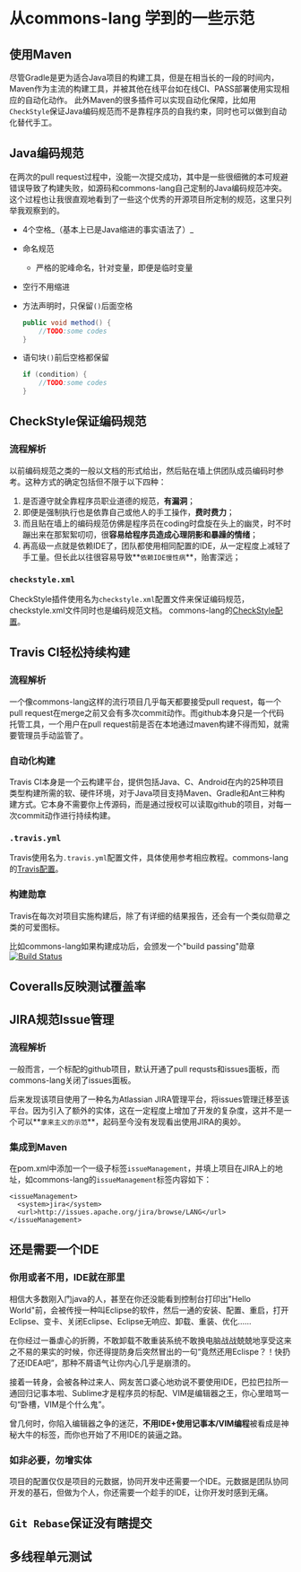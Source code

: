 # 从commons-lang 学到的一些示范

## 使用Maven
尽管Gradle是更为适合Java项目的构建工具，但是在相当长的一段的时间内，Maven作为主流的构建工具，并被其他在线平台如在线CI、PASS部署使用实现相应的自动化动作。
此外Maven的很多插件可以实现自动化保障，比如用`CheckStyle`保证Java编码规范而不是靠程序员的自我约束，同时也可以做到自动化替代手工。

## Java编码规范
在两次的pull request过程中，没能一次提交成功，其中是一些很细微的本可规避错误导致了构建失败，如源码和commons-lang自己定制的Java编码规范冲突。这个过程也让我很直观地看到了一些这个优秀的开源项目所定制的规范，这里只列举我观察到的。

+ 4个空格_（基本上已是Java缩进的事实语法了）_
+ 命名规范
  - 严格的驼峰命名，针对变量，即便是临时变量
+ 空行不用缩进
+ 方法声明时，只保留`()`后面空格

    ```java
    public void method() {
        //TODO:some codes
    }
    ```
+ 语句块`()`前后空格都保留

    ```java
    if (condition) {
        //TODO:some codes
    }
    ```

## CheckStyle保证编码规范

### 流程解析

以前编码规范之类的一般以文档的形式给出，然后贴在墙上供团队成员编码时参考。这种方式的确定包括但不限于以下四种：

1. 是否遵守就全靠程序员职业道德的规范，**有漏洞**；
2. 即便是强制执行也是依靠自己或他人的手工操作，**费时费力**；
3. 而且贴在墙上的编码规范仿佛是程序员在coding时盘旋在头上的幽灵，时不时蹦出来在那絮絮叨叨，很**容易给程序员造成心理阴影和暴躁的情绪**；
4. 再高级一点就是依赖IDE了，团队都使用相同配置的IDE，从一定程度上减轻了手工量。但长此以往很容易导致**`依赖IDE慢性病`**，贻害深远；


### `checkstyle.xml`

CheckStyle插件使用名为`checkstyle.xml`配置文件来保证编码规范，checkstyle.xml文件同时也是编码规范文档。
commons-lang的[CheckStyle配置](https://raw.githubusercontent.com/apache/commons-lang/master/checkstyle.xml "checkstyle.xml")。

## Travis CI轻松持续构建
### 流程解析
一个像commons-lang这样的流行项目几乎每天都要接受pull request，每一个pull request在merge之前又会有多次commit动作。而github本身只是一个代码托管工具，一个用户在pull request前是否在本地通过maven构建不得而知，就需要管理员手动监管了。

### 自动化构建
Travis CI本身是一个云构建平台，提供包括Java、C、Android在内的25种项目类型构建所需的软、硬件环境，对于Java项目支持Maven、Gradle和Ant三种构建方式。它本身不需要你上传源码，而是通过授权可以读取github的项目，对每一次commit动作进行持续构建。

### `.travis.yml`
Travis使用名为`.travis.yml`配置文件，具体使用参考相应教程。commons-lang的[Travis配置](https://raw.githubusercontent.com/apache/commons-lang/master/.travis.yml ".travis.yml")。

### 构建勋章
Travis在每次对项目实施构建后，除了有详细的结果报告，还会有一个类似勋章之类的可爱图标。

比如commons-lang如果构建成功后，会颁发一个"build passing"勋章[![Build Status](https://travis-ci.org/apache/commons-lang.svg?branch=master)](https://travis-ci.org/apache/commons-lang)

## Coveralls反映测试覆盖率

## JIRA规范Issue管理
### 流程解析
一般而言，一个标配的github项目，默认开通了pull requsts和issues面板，而commons-lang关闭了issues面板。

后来发现该项目使用了一种名为Atlassian JIRA管理平台，将issues管理迁移至该平台。因为引入了额外的实体，这在一定程度上增加了开发的复杂度，这并不是一个可以**`拿来主义的示范`**，起码至今没有发现看出使用JIRA的奥妙。

### 集成到Maven
在pom.xml中添加一个一级子标签`issueManagement`，并填上项目在JIRA上的地址，如commons-lang的`issueManagement`标签内容如下：

```
<issueManagement>
  <system>jira</system>
  <url>http://issues.apache.org/jira/browse/LANG</url>
</issueManagement>
```

## 还是需要一个IDE

### 你用或者不用，IDE就在那里
相信大多数刚入门java的人，甚至在你还没能看到控制台打印出"Hello World"前，会被传授一种叫Eclipse的软件，然后一通的安装、配置、重启，打开Eclipse、变卡、关闭Eclipse、Eclipse无响应、卸载、重装、优化......

在你经过一番虐心的折腾，不敢卸载不敢重装系统不敢换电脑战战兢兢地享受这来之不易的果实的时候，你还得提防身后突然冒出的一句“竟然还用Eclispe？！快扔了还IDEA吧”，那种不屑语气让你内心几乎是崩溃的。

接着一转身，会被各种过来人、网友苦口婆心地劝说不要使用IDE，巴拉巴拉所一通回归记事本啦、Sublime才是程序员的标配、VIM是编辑器之王，你心里暗骂一句“卧槽，VIM是个什么鬼”。

曾几何时，你陷入编辑器之争的迷茫，**不用IDE+使用记事本/VIM编程**被看成是神秘大牛的标签，而你也开始了不用IDE的装逼之路。

### 如非必要，勿增实体

项目的配置仅仅是项目的元数据，协同开发中还需要一个IDE。元数据是团队协同开发的基石，但做为个人，你还需要一个趁手的IDE，让你开发时感到无痛。

## `Git Rebase`保证没有瞎提交

## 多线程单元测试
